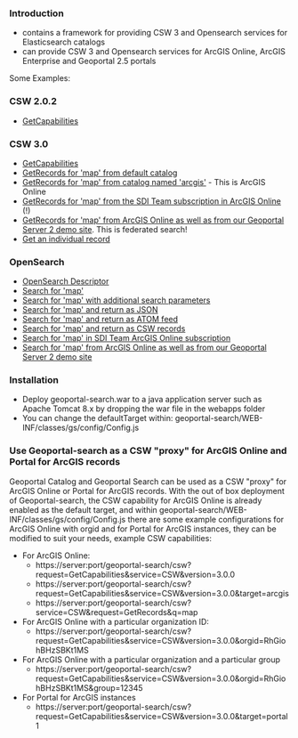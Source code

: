 ### Introduction

  - contains a framework for providing CSW 3 and Opensearch services for Elasticsearch catalogs
  - can provide CSW 3 and Opensearch services for ArcGIS Online, ArcGIS Enterprise and Geoportal 2.5 portals

Some Examples:

### CSW 2.0.2

- [GetCapabilities](http://geoss.esri.com/geoportal2/csw?service=CSW&request=GetCapabilities&version=2.0.2)


### CSW 3.0

- [GetCapabilities](http://geoss.esri.com/geoportal2/csw?service=CSW&request=GetCapabilities&version=3.0.0)
- [GetRecords for 'map' from default catalog](http://geoss.esri.com/geoportal2/csw?service=CSW&request=GetRecords&version=3.0.0&q=map)
- [GetRecords for 'map' from catalog named 'arcgis'](http://geoss.esri.com/geoportal2/csw?service=CSW&request=GetRecords&version=3.0.0&q=map&target=arcgis) - This is ArcGIS Online
- [GetRecords for 'map' from the SDI Team subscription in ArcGIS Online](http://geoss.esri.com/geoportal2/csw?service=CSW&request=GetRecords&version=3.0.0&q=map&target=arcgis&orgid=RhGiohBHzSBKt1MS) (!)
- [GetRecords for 'map' from ArcGIS Online as well as from our Geoportal Server 2 demo site](http://geoss.esri.com/geoportal2/csw?service=CSW&request=GetRecords&version=3.0.0&q=map&target=[{"key":"ArcGIS%20Online",%20"type":"portal","url":"https://www.arcgis.com/"},{"key":"Geoportal2","type":"geoportal","url":"http://geoss.esri.com/geoportal2/elastic/metadata/item/_search"}]). This is federated search!
- [Get an individual record](http://geoss.esri.com/geoportal2/csw?service=CSW&request=GetRecordById&version=3.0.0&id=e02ab82b32264844b3f1e5cd354731d4)

### OpenSearch

- [OpenSearch Descriptor](http://geoss.esri.com/geoportal2/opensearch/description)
- [Search for 'map'](http://geoss.esri.com/geoportal2/opensearch?q=map)
- [Search for 'map' with additional search parameters](http://geoss.esri.com/geoportal2/opensearch?q=map&bbox=&time=&from=&size=)
- [Search for 'map' and return as JSON](http://geoss.esri.com/geoportal2/opensearch?q=map&f=json)
- [Search for 'map' and return as ATOM feed](http://geoss.esri.com/geoportal2/opensearch?q=map&f=atom)
- [Search for 'map' and return as CSW records](http://geoss.esri.com/geoportal2/opensearch?q=map&f=csw)
- [Search for 'map' in SDI Team ArcGIS Online subscription](http://geoss.esri.com/geoportal2/opensearch?q=map&f=json&target=arcgis&orgid=RhGiohBHzSBKt1MS)
- [Search for 'map' from ArcGIS Online as well as from our Geoportal Server 2 demo site](http://geoss.esri.com/geoportal2/opensearch?q=map&f=json&target=[{"key":"ArcGIS%20Online",%20"type":"portal","url":"https://www.arcgis.com/"},{"key":"Geoportal2","type":"geoportal","url":"http://geoss.esri.com/geoportal2/elastic/metadata/item/_search"}])

### Installation
* Deploy geoportal-search.war to a java application server such as Apache Tomcat 8.x by dropping the war file in the webapps folder
* You can change the defaultTarget within: geoportal-search/WEB-INF/classes/gs/config/Config.js

### Use Geoportal-search as a CSW "proxy" for ArcGIS Online and Portal for ArcGIS records
  
Geoportal Catalog and Geoportal Search can be used as a CSW "proxy" for ArcGIS Online or Portal for ArcGIS records. With the out of box deployment of Geoportal-search, the CSW capability for ArcGIS Online is already enabled as the default target, and within geoportal-search/WEB-INF/classes/gs/config/Config.js there are some example configurations for ArcGIS Online with orgid and for Portal for ArcGIS instances, they can be modified to suit your needs, example CSW capabilities:
* For ArcGIS Online:
  * https://server:port/geoportal-search/csw?request=GetCapabilities&service=CSW&version=3.0.0
  * https://server:port/geoportal-search/csw?request=GetCapabilities&service=CSW&version=3.0.0&target=arcgis 
  * https://server:port/geoportal-search/csw?service=CSW&request=GetRecords&q=map
* For ArcGIS Online with a particular organization ID:
  * https://server:port/geoportal-search/csw?request=GetCapabilities&service=CSW&version=3.0.0&orgid=RhGiohBHzSBKt1MS
* For ArcGIS Online with a particular organization and a particular group
  * https://server:port/geoportal-search/csw?request=GetCapabilities&service=CSW&version=3.0.0&orgid=RhGiohBHzSBKt1MS&group=12345
* For Portal for ArcGIS instances
  * https://server:port/geoportal-search/csw?request=GetCapabilities&service=CSW&version=3.0.0&target=portal1
